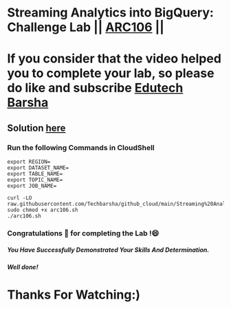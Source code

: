 # Streaming Analytics into BigQuery: Challenge Lab || [ARC106](https://www.cloudskillsboost.google/games/5044/labs/32925) ||

# If you consider that the video helped you to complete your lab, so please do like and subscribe [Edutech Barsha](https://www.youtube.com/@edutechbarsha)
## Solution [here](https://youtu.be/1qvKxznkVeU)

### Run the following Commands in CloudShell

```
export REGION=
export DATASET_NAME=
export TABLE_NAME=
export TOPIC_NAME=
export JOB_NAME=

curl -LO raw.githubusercontent.com/Techbarsha/github_cloud/main/Streaming%20Analytics%20into%20BigQuery%3A%20Challenge%20Lab/arc106.sh
sudo chmod +x arc106.sh
./arc106.sh

```

### Congratulations 🎉 for completing the Lab !😄

##### *You Have Successfully Demonstrated Your Skills And Determination.*

#### *Well done!*

# Thanks For Watching:)
